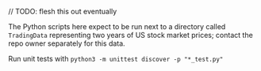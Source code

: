 // TODO: flesh this out eventually

The Python scripts here expect to be run next to a directory called `TradingData` representing two years of US stock market prices; contact the repo owner separately for this data.

Run unit tests with `python3 -m unittest discover -p "*_test.py"`
